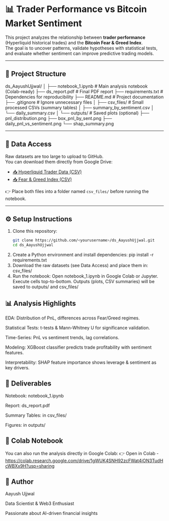# 📊 Trader Performance vs Bitcoin Market Sentiment

This project analyzes the relationship between **trader performance** (Hyperliquid historical trades) and the **Bitcoin Fear & Greed Index**.  
The goal is to uncover patterns, validate hypotheses with statistical tests, and evaluate whether sentiment can improve predictive trading models.

---

## 📂 Project Structure

ds_AayushUjjwal/
│
├── notebook_1.ipynb # Main analysis notebook (Colab-ready)
├── ds_report.pdf # Final PDF report
├── requirements.txt # Dependencies for reproducibility
├── README.md # Project documentation
├── .gitignore # Ignore unnecessary files
│
├── csv_files/ # Small processed CSVs (summary tables)
│ ├── summary_by_sentiment.csv
│ └── daily_summary.csv
│
└── outputs/ # Saved plots (optional)
├── pnl_distribution.png
├── box_pnl_by_sent.png
├── daily_pnl_vs_sentiment.png
└── shap_summary.png

---

## 📂 Data Access

Raw datasets are too large to upload to GitHub.  
You can download them directly from Google Drive:

- [📥 Hyperliquid Trader Data (CSV)](https://drive.google.com/file/d/1IAfLZwu6rJzyWKgBToqwSmmVYU6VbjVs/view?usp=sharing)  
- [📥 Fear & Greed Index (CSV)](https://drive.google.com/file/d/1PgQC0tO8XN-wqkNyghWc_-mnrYv_nhSf/view?usp=sharing)  

👉 Place both files into a folder named `csv_files/` before running the notebook.

---

## ⚙️ Setup Instructions

1. Clone this repository:
   ```bash
   git clone https://github.com/<yourusername>/ds_AayushUjjwal.git
   cd ds_AayushUjjwal
2. Create a Python environment and install dependencies:
   pip install -r requirements.txt
3. Download the raw datasets (see Data Access) and place them in:
   csv_files/
4. Run the notebook:
Open notebook_1.ipynb in Google Colab or Jupyter.
Execute cells top-to-bottom.
Outputs (plots, CSV summaries) will be saved to outputs/ and csv_files/

## 📊 Analysis Highlights

EDA: Distribution of PnL, differences across Fear/Greed regimes.

Statistical Tests: t-tests & Mann-Whitney U for significance validation.

Time-Series: PnL vs sentiment trends, lag correlations.

Modeling: XGBoost classifier predicts trade profitability with sentiment features.

Interpretability: SHAP feature importance shows leverage & sentiment as key drivers.

## 📄 Deliverables

Notebook: notebook_1.ipynb

Report: ds_report.pdf

Summary Tables: in csv_files/

Figures: in outputs/

## 🔗 Colab Notebook

You can also run the analysis directly in Google Colab:
👉 Open in Colab - https://colab.research.google.com/drive/1gWUK4SNH92zcFWat4iON3TudHcWBXx9H?usp=sharing

## 👤 Author

Aayush Ujjwal

Data Scientist & Web3 Enthusiast

Passionate about AI-driven financial insights
